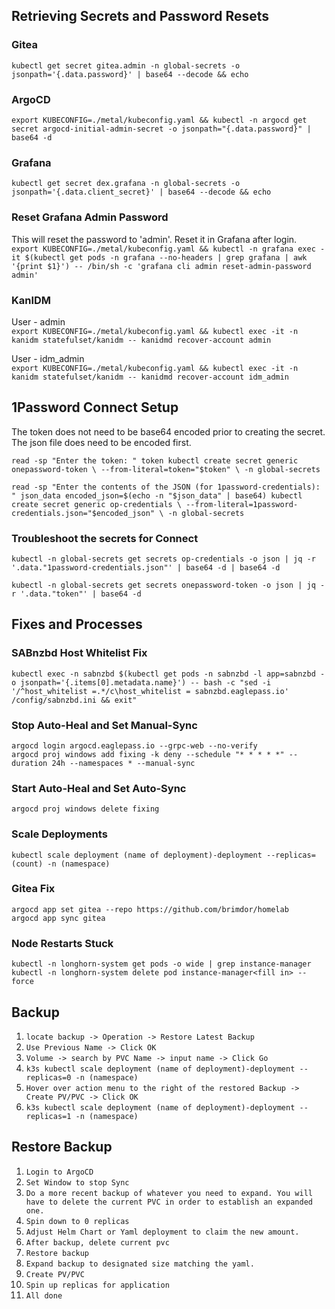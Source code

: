 ## Retrieving Secrets and Password Resets

### Gitea
`kubectl get secret gitea.admin -n global-secrets -o jsonpath='{.data.password}' | base64 --decode && echo`

### ArgoCD
`export KUBECONFIG=./metal/kubeconfig.yaml && kubectl -n argocd get secret argocd-initial-admin-secret -o jsonpath="{.data.password}" | base64 -d`

### Grafana
`kubectl get secret dex.grafana -n global-secrets -o jsonpath='{.data.client_secret}' | base64 --decode && echo`

### Reset Grafana Admin Password
This will reset the password to 'admin'. Reset it in Grafana after login.  
`export KUBECONFIG=./metal/kubeconfig.yaml && kubectl -n grafana exec -it $(kubectl get pods -n grafana --no-headers | grep grafana | awk '{print $1}') -- /bin/sh -c 'grafana cli admin reset-admin-password admin'`

### KanIDM
User - admin  
`export KUBECONFIG=./metal/kubeconfig.yaml && kubectl exec -it -n kanidm statefulset/kanidm -- kanidmd recover-account admin`  

User - idm_admin  
`export KUBECONFIG=./metal/kubeconfig.yaml && kubectl exec -it -n kanidm statefulset/kanidm -- kanidmd recover-account idm_admin`

## 1Password Connect Setup
The token does not need to be base64 encoded prior to creating the secret.  
The json file does need to be encoded first.  

`read -sp "Enter the token: " token
kubectl create secret generic onepassword-token \
  --from-literal=token="$token" \
  -n global-secrets`  

`read -sp "Enter the contents of the JSON (for 1password-credentials): " json_data
encoded_json=$(echo -n "$json_data" | base64)
kubectl create secret generic op-credentials \
  --from-literal=1password-credentials.json="$encoded_json" \
  -n global-secrets`

### Troubleshoot the secrets for Connect
`kubectl -n global-secrets get secrets op-credentials -o json | jq -r '.data."1password-credentials.json"' | base64 -d | base64 -d`  

`kubectl -n global-secrets get secrets onepassword-token -o json | jq -r '.data."token"' | base64 -d`

## Fixes and Processes

### SABnzbd Host Whitelist Fix
`kubectl exec -n sabnzbd $(kubectl get pods -n sabnzbd -l app=sabnzbd -o jsonpath='{.items[0].metadata.name}') -- bash -c "sed -i '/^host_whitelist =.*/c\host_whitelist = sabnzbd.eaglepass.io' /config/sabnzbd.ini && exit"`

### Stop Auto-Heal and Set Manual-Sync
`argocd login argocd.eaglepass.io --grpc-web --no-verify`  
`argocd proj windows add fixing -k deny --schedule "* * * * *" --duration 24h --namespaces * --manual-sync`

### Start Auto-Heal and Set Auto-Sync
`argocd proj windows delete fixing`

### Scale Deployments
`kubectl scale deployment (name of deployment)-deployment --replicas=(count) -n (namespace)`

### Gitea Fix
`argocd app set gitea --repo https://github.com/brimdor/homelab`  
`argocd app sync gitea`

### Node Restarts Stuck
`kubectl -n longhorn-system get pods -o wide | grep instance-manager`  
`kubectl -n longhorn-system delete pod instance-manager<fill in> --force`


## Backup
1. `locate backup -> Operation -> Restore Latest Backup`
2. `Use Previous Name -> Click OK`
3. `Volume -> search by PVC Name -> input name -> Click Go`
4. `k3s kubectl scale deployment (name of deployment)-deployment --replicas=0 -n (namespace)`
5. `Hover over action menu to the right of the restored Backup -> Create PV/PVC -> Click OK`
6. `k3s kubectl scale deployment (name of deployment)-deployment --replicas=1 -n (namespace)`

## Restore Backup
1. `Login to ArgoCD`
2. `Set Window to stop Sync`
3. `Do a more recent backup of whatever you need to expand. You will have to delete the current PVC in order to establish an expanded one.`
4. `Spin down to 0 replicas`
5. `Adjust Helm Chart or Yaml deployment to claim the new amount.`
6. `After backup, delete current pvc`
7. `Restore backup`
8. `Expand backup to designated size matching the yaml.`
9. `Create PV/PVC`
10. `Spin up replicas for application`
11. `All done`